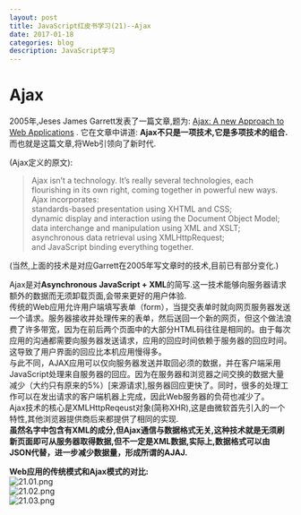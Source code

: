 ```yaml
---
layout: post
title: JavaScript红皮书学习(21)--Ajax
date: 2017-01-18
categories: blog
description: JavaScript学习
---
```



# Ajax     
2005年,Jeses James Garrett发表了一篇文章,题为: [Ajax: A new Approach to Web Applications](http://adaptivepath.org/ideas/ajax-new-approach-web-applications/) . 它在文章中讲道: **Ajax不只是一项技术,它是多项技术的组合.** 而也就是这篇文章,将Web引领向了新时代.     

(Ajax定义的原文):     
>Ajax isn’t a technology. It’s really several technologies, each flourishing in its own right, coming together in powerful new  ways. Ajax incorporates:     
> standards-based presentation using XHTML and CSS;     
> dynamic display and interaction using the Document Object Model;     
> data interchange and manipulation using XML and XSLT;     
> asynchronous data retrieval using XMLHttpRequest;     
> and JavaScript binding everything together.     

(当然,上面的技术是对应Garrett在2005年写文章时的技术,目前已有部分变化.)     

Ajax是对**Asynchronous JavaScript + XML**的简写.这一技术能够向服务器请求额外的数据而无须卸载页面,会带来更好的用户体验.     
传统的Web应用允许用户端填写表单（form），当提交表单时就向网页服务器发送一个请求。服务器接收并处理传来的表单，然后送回一个新的网页，但这个做法浪费了许多带宽，因为在前后两个页面中的大部分HTML码往往是相同的。由于每次应用的沟通都需要向服务器发送请求，应用的回应时间依赖于服务器的回应时间。这导致了用户界面的回应比本机应用慢得多。     
与此不同，AJAX应用可以仅向服务器发送并取回必须的数据，并在客户端采用JavaScript处理来自服务器的回应。因为在服务器和浏览器之间交换的数据大量减少（大约只有原来的5%）[来源请求],服务器回应更快了。同时，很多的处理工作可以在发出请求的客户端机器上完成，因此Web服务器的负荷也减少了。     
Ajax技术的核心是XMLHttpReqeust对象(简称XHR),这是由微软首先引入的一个特性,其他浏览器提供商后来都提供了相同的实现.     
**虽然名字中包含有XML的成分,但Ajax通信与数据格式无关,这种技术就是无须刷新页面即可从服务器取得数据,但不一定是XML数据,实际上,数据格式可以由JSON代替，进一步减少数据量，形成所谓的AJAJ.**     

**Web应用的传统模式和Ajax模式的对比:**     
![21.01.png](http://upload-images.jianshu.io/upload_images/3001083-43c6ee172d72927d.png?imageMogr2/auto-orient/strip%7CimageView2/2/w/1240)     
![21.02.png](http://upload-images.jianshu.io/upload_images/3001083-ba7cb0b3e1725686.png?imageMogr2/auto-orient/strip%7CimageView2/2/w/1240)     
![21.03.png](http://upload-images.jianshu.io/upload_images/3001083-99c74e43c79f77ee.png?imageMogr2/auto-orient/strip%7CimageView2/2/w/1240)     
